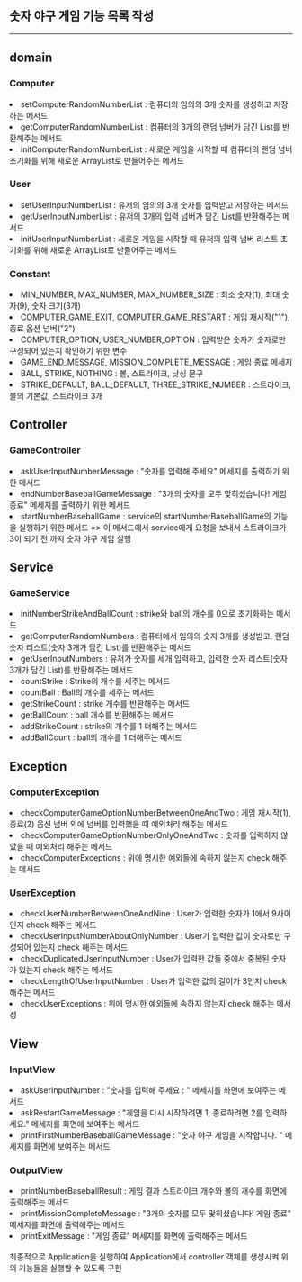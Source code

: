 

<h2>숫자 야구 게임 기능 목록 작성</h2>
<hr>
<body>
<h2>domain</h2>

<h3>Computer</h3>

<LI>setComputerRandomNumberList : 컴퓨터의 임의의 3개 숫자를 생성하고 저장하는 메서드
</LI>
<LI>getComputerRandomNumberList : 컴퓨터의 3개의 랜덤 넘버가 담긴 List를 반환해주는 메서드</LI>
<LI>initComputerRandomNumberList : 새로운 게임을 시작할 때 컴퓨터의 랜덤 넘버 초기화를 위해 새로운 ArrayList로 만들어주는 메서드</LI>

<h3>User</h3>
<LI>setUserInputNumberList : 유저의 임의의 3개 숫자를 입력받고 저장하는 메서드
</LI>
<LI>getUserInputNumberList : 유저의 3개의 입력 넘버가 담긴 List를 반환해주는 메서드</LI>
<LI>initUserInputNumberList : 새로운 게임을 시작할 때 유저의 입력 넘버 리스트 초기화를 위해 새로운 ArrayList로 만들어주는 메서드</LI>

<h3>Constant</h3>
<Li>MIN_NUMBER, MAX_NUMBER, MAX_NUMBER_SIZE : 최소 숫자(1), 최대 숫자(9), 숫자 크기(3개)</Li>
<LI>COMPUTER_GAME_EXIT, COMPUTER_GAME_RESTART : 게임 재시작("1"), 종료 옵션 넘버("2")</LI>
<LI>COMPUTER_OPTION, USER_NUMBER_OPTION : 입력받은 숫자가 숫자로만 구성되어 있는지 확인하기 위한 변수
<LI>GAME_END_MESSAGE, MISSION_COMPLETE_MESSAGE : 게임 종료 메세지
<LI>BALL, STRIKE, NOTHING : 볼, 스트라이크, 낫싱 문구
<LI>STRIKE_DEFAULT, BALL_DEFAULT, THREE_STRIKE_NUMBER : 스트라이크, 볼의 기본값, 스트라이크 3개


<h2>Controller</h2>
<h3>GameController</h3>
<LI>askUserInputNumberMessage : "숫자를 입력해 주세요" 메세지를 출력하기 위한 메서드
<LI>endNumberBaseballGameMessage : "3개의 숫자를 모두 맞히셨습니다! 게임 종료" 메세지를 출력하기 위한 메서드
<LI>startNumberBaseballGame : service의 startNumberBaseballGame의 기능을 실행하기 위한 메서드 => 이 메서드에서 service에게 요청을 보내서 스트라이크가 3이 되기 전 까지 숫자 야구 게임 실행

<h2>Service</h2>
<h3>GameService</h3>
<LI>initNumberStrikeAndBallCount : strike와 ball의 개수를 0으로 초기화하는 메서드
<LI>getComputerRandomNumbers : 컴퓨터에서 임의의 숫자 3개를 생성받고, 랜덤 숫자 리스트(숫자 3개가 담긴 List)를 반환해주는 메서드
<LI>getUserInputNumbers : 유저가 숫자를 세개 입력하고, 입력한 숫자 리스트(숫자 3개가 담긴 List)를 반환해주는 메서드
<LI>countStrike : Strike의 개수를 세주는 메서드
<LI>countBall : Ball의 개수를 세주는 메서드
<LI>getStrikeCount : strike 개수를 반환해주는 메서드
<LI>getBallCount : ball 개수를 반환해주는 메서드
<LI>addStrikeCount : strike의 개수를 1 더해주는 메서드
<LI>addBallCount : ball의 개수를 1 더해주는 메서드
<h2>Exception</h2>
<h3>ComputerException</h3>
<LI>checkComputerGameOptionNumberBetweenOneAndTwo : 게임 재시작(1), 종료(2) 옵션 넘버 외에 넘버를 입력했을 때 예외처리 해주는 메서드
<LI>checkComputerGameOptionNumberOnlyOneAndTwo : 숫자를 입력하지 않았을 때 예외처리 해주는 메서드
<LI>checkComputerExceptions : 위에 명시한 예외들에 속하지 않는지 check 해주는 메서드
<h3>UserException</h3>
<LI>checkUserNumberBetweenOneAndNine : User가 입력한 숫자가 1에서 9사이인지 check 해주는 메서드
<LI>checkUserInputNumberAboutOnlyNumber : User가 입력한 값이 숫자로만 구성되어 있는지 check 해주는 메서드
<LI>checkDuplicatedUserInputNumber : User가 입력한 값들 중에서 중복된 숫자가 있는지 check 해주는 메서드
<LI>checkLengthOfUserInputNumber : User가 입력한 값의 길이가 3인지 check 해주는 메서드
<LI>checkUserExceptions : 위에 명시한 예외들에 속하지 않는지 check 해주는 메서성
<h2>View</h2>
<h3>InputView</h3>
<LI>askUserInputNumber : "숫자를 입력해 주세요 : " 메세지를 화면에 보여주는 메서드
<LI>askRestartGameMessage : "게임을 다시 시작하려면 1, 종료하려면 2를 입력하세요." 메세지를 화면에 보여주는 메서드
<LI>printFirstNumberBaseballGameMessage : "숫자 야구 게임을 시작합니다. " 메세지를 화면에 보여주는 메서드

<h3>OutputView</h3>
<LI>printNumberBaseballResult : 게임 결과 스트라이크 개수와 볼의 개수를 화면에 출력해주는 메서드
<LI>printMissionCompleteMessage : "3개의 숫자를 모두 맞히셨습니다! 게임 종료" 메세지를 화면에 출력해주는 메서드
<LI>printExitMessage : "게임 종료" 메세지를 화면에 출력해주는 메서드
<br>
<br>
최종적으로 Application을 실행하여 Application에서 controller 객체를 생성시켜 위의 기능들을 실행할 수 있도록 구현
</body>